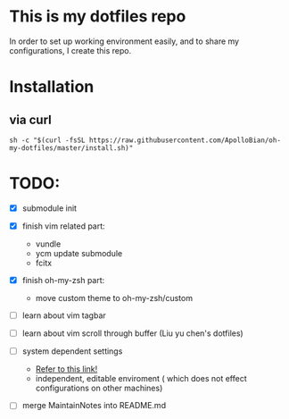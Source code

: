 # This is my dotfiles repo
In order to set up working environment easily, and to share my configurations, I create this repo.

# Installation
## via curl

```shell
sh -c "$(curl -fsSL https://raw.githubusercontent.com/ApolloBian/oh-my-dotfiles/master/install.sh)"
```

# TODO:
 - [x] submodule init
 - [x] finish vim related part:
    - vundle
    - ycm update submodule
    - fcitx
 - [x] finish oh-my-zsh part:
    - move custom theme to oh-my-zsh/custom

 - [ ] learn about vim tagbar
 - [ ] learn about vim scroll through buffer (Liu yu chen's dotfiles)

 - [ ] system dependent settings
    - [Refer to this link!](https://github.com/Leoyzen/dotfiles)
    - independent, editable enviroment ( which does not effect configurations on other machines)
 - [ ] merge MaintainNotes into README.md
